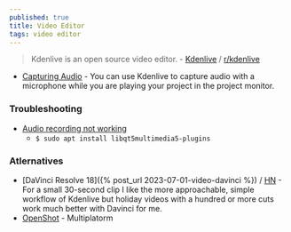 ```yaml
---
published: true
title: Video Editor
tags: video editor
---
```

> Kdenlive is an open source video editor. - [Kdenlive](https://kdenlive.org/en/features/) / [ r/kdenlive ](https://www.reddit.com/r/kdenlive/)

- [Capturing Audio](https://docs.kdenlive.org/en/project_and_asset_management/capturing_audio.html) - You can use Kdenlive to capture audio with a microphone while you are playing your project in the project monitor.

### Troubleshooting
- [Audio recording not working ](https://www.reddit.com/r/kdenlive/comments/gy4pi8/audio_recording_not_working/)
	- `$ sudo apt install libqt5multimedia5-plugins`

### Atlernatives
- [DaVinci Resolve 18]({% post_url 2023-07-01-video-davinci %}) / [HN](https://news.ycombinator.com/item?id=31142560) - For a small 30-second clip I like the more approachable, simple workflow of Kdenlive but holiday videos with a hundred or more cuts work much better with Davinci for me.
- [OpenShot](https://www.openshot.org/) - Multiplatorm
